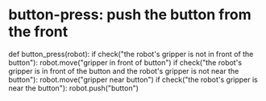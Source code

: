 # button-press: push the button from the front
def button_press(robot):
    if check("the robot's gripper is not in front of the button"):
        robot.move("gripper in front of button")
    if check("the robot's gripper is in front of the button and the robot's gripper is not near the button"):
        robot.move("gripper near button")
    if check("the robot's gripper is near the button"):
        robot.push("button")